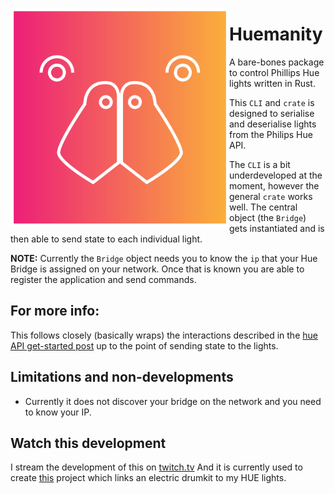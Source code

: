 <p align="center"><img align="left" src="meta/logo.png" width="350px"></p>

# Huemanity

A bare-bones package to control Phillips Hue lights written in Rust.

This `CLI` and `crate` is designed to serialise and deserialise lights from the
Philips Hue API.

The `CLI` is a bit underdeveloped at the moment, however the general `crate`
works well. The central object (the `Bridge`) gets instantiated and is then able
to send state to each individual light.

**NOTE:** Currently the `Bridge` object needs you to know the `ip` that your Hue
Bridge is assigned on your network. Once that is known you are able to register
the application and send commands.

## For more info:

This follows closely (basically wraps) the interactions described in the
[hue API get-started
post](https://developers.meethue.com/develop/get-started-2/) up to the point of
sending state to the lights.

## Limitations and non-developments

- Currently it does not discover your bridge on the network and you need to
  know your IP.

## Watch this development

I stream the development of this on [twitch.tv](https://www.twitch.tv/finnkauski)
And it is currently used to create
[this](https://www.youtube.com/watch?v=fEK2DofSwEE) project which links an
electric drumkit to my HUE lights.
